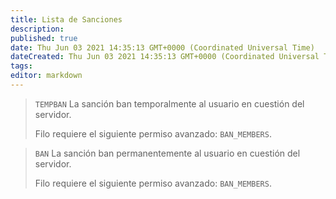 ```yaml
---
title: Lista de Sanciones
description:
published: true
date: Thu Jun 03 2021 14:35:13 GMT+0000 (Coordinated Universal Time)
dateCreated: Thu Jun 03 2021 14:35:13 GMT+0000 (Coordinated Universal Time)
tags:
editor: markdown
---
```


> `TEMPBAN`
> La sanción ban temporalmente al usuario en cuestión del servidor.
>
> Filo requiere el siguiente permiso avanzado: ``BAN_MEMBERS``.

> `BAN`
> La sanción ban permanentemente al usuario en cuestión del servidor.
>
> Filo requiere el siguiente permiso avanzado: ``BAN_MEMBERS``.

